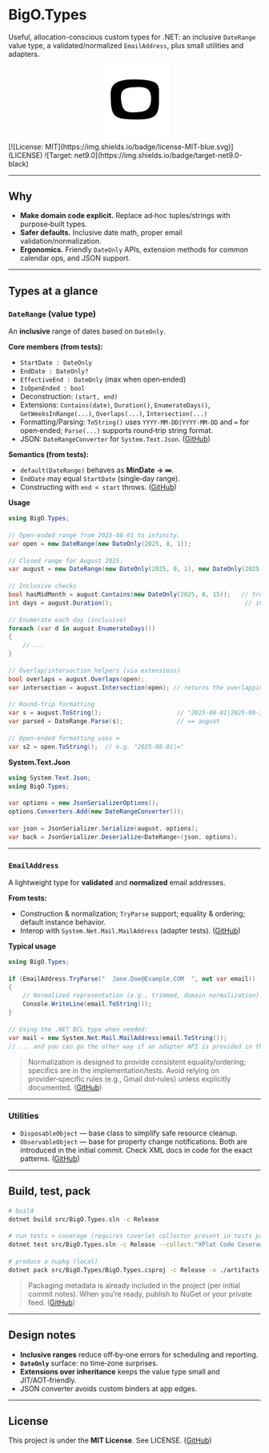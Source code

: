 # BigO.Types

Useful, allocation-conscious custom types for .NET: an inclusive `DateRange` value type, a validated/normalized `EmailAddress`, plus small utilities and adapters.

<p align="center">
  <img src="src/BigO.Types/Resources/bigo.png" alt="BigO logo" width="140"/>
</p>
[![License: MIT](https://img.shields.io/badge/license-MIT-blue.svg)](LICENSE)
![Target: net9.0](https://img.shields.io/badge/target-net9.0-black)

---

## Why

- **Make domain code explicit.** Replace ad‑hoc tuples/strings with purpose‑built types.
- **Safer defaults.** Inclusive date math, proper email validation/normalization.
- **Ergonomics.** Friendly `DateOnly` APIs, extension methods for common calendar ops, and JSON support.

------

## Types at a glance

### `DateRange` (value type)

An **inclusive** range of dates based on `DateOnly`.

**Core members (from tests):**

- `StartDate : DateOnly`
- `EndDate : DateOnly?`
- `EffectiveEnd : DateOnly` (max when open‑ended)
- `IsOpenEnded : bool`
- Deconstruction: `(start, end)`
- Extensions: `Contains(date)`, `Duration()`, `EnumerateDays()`, `GetWeeksInRange(...)`, `Overlaps(...)`, `Intersection(...)`
- Formatting/Parsing: `ToString()` uses `YYYY-MM-DD|YYYY-MM-DD` and `∞` for open‑ended; `Parse(...)` supports round‑trip string format.
- JSON: `DateRangeConverter` for `System.Text.Json`. ([GitHub](https://github.com/omarbesiso/BigO.Types/commit/587ee24fe1702a50f8a780361b9fad04226e497b))

**Semantics (from tests):**

- `default(DateRange)` behaves as **MinDate → ∞**.
- `EndDate` may equal `StartDate` (single‑day range).
- Constructing with `end < start` throws. ([GitHub](https://github.com/omarbesiso/BigO.Types/commit/587ee24fe1702a50f8a780361b9fad04226e497b))

**Usage**

```csharp
using BigO.Types;

// Open-ended range from 2025-08-01 to infinity.
var open = new DateRange(new DateOnly(2025, 8, 1));

// Closed range for August 2025.
var august = new DateRange(new DateOnly(2025, 8, 1), new DateOnly(2025, 8, 31));

// Inclusive checks
bool hasMidMonth = august.Contains(new DateOnly(2025, 8, 15));   // true
int days = august.Duration();                                     // inclusive day count

// Enumerate each day (inclusive)
foreach (var d in august.EnumerateDays())
{
    // ...
}

// Overlap/intersection helpers (via extensions)
bool overlaps = august.Overlaps(open);
var intersection = august.Intersection(open); // returns the overlapping portion

// Round-trip formatting
var s = august.ToString();                     // "2025-08-01|2025-08-31"
var parsed = DateRange.Parse(s);               // == august

// Open-ended formatting uses ∞
var s2 = open.ToString();  // e.g. "2025-08-01|∞"
```

**System.Text.Json**

```csharp
using System.Text.Json;
using BigO.Types;

var options = new JsonSerializerOptions();
options.Converters.Add(new DateRangeConverter());

var json = JsonSerializer.Serialize(august, options);
var back = JsonSerializer.Deserialize<DateRange>(json, options);
```

------

### `EmailAddress`

A lightweight type for **validated** and **normalized** email addresses.

**From tests:**

- Construction & normalization; `TryParse` support; equality & ordering; default instance behavior.
- Interop with `System.Net.Mail.MailAddress` (adapter tests). ([GitHub](https://github.com/omarbesiso/BigO.Types/commit/587ee24fe1702a50f8a780361b9fad04226e497b))

**Typical usage**

```csharp
using BigO.Types;

if (EmailAddress.TryParse("  Jane.Doe@Example.COM  ", out var email))
{
    // Normalized representation (e.g., trimmed, domain normalization).
    Console.WriteLine(email.ToString());
}

// Using the .NET BCL type when needed:
var mail = new System.Net.Mail.MailAddress(email.ToString());
// ... and you can go the other way if an adapter API is provided in the library.
```

> Normalization is designed to provide consistent equality/ordering; specifics are in the implementation/tests. Avoid relying on provider‑specific rules (e.g., Gmail dot‑rules) unless explicitly documented. ([GitHub](https://github.com/omarbesiso/BigO.Types/commit/587ee24fe1702a50f8a780361b9fad04226e497b))

------

### Utilities

- `DisposableObject` — base class to simplify safe resource cleanup.
- `ObservableObject` — base for property change notifications.
   Both are introduced in the initial commit. Check XML docs in code for the exact patterns. ([GitHub](https://github.com/omarbesiso/BigO.Types/commit/587ee24fe1702a50f8a780361b9fad04226e497b))

------

## Build, test, pack

```bash
# build
dotnet build src/BigO.Types.sln -c Release

# run tests + coverage (requires coverlet collector present in tests project)
dotnet test src/BigO.Types.sln -c Release --collect:"XPlat Code Coverage"

# produce a nupkg (local)
dotnet pack src/BigO.Types/BigO.Types.csproj -c Release -o ./artifacts
```

> Packaging metadata is already included in the project (per initial commit notes). When you’re ready, publish to NuGet or your private feed. ([GitHub](https://github.com/omarbesiso/BigO.Types/commit/587ee24fe1702a50f8a780361b9fad04226e497b))

------

## Design notes

- **Inclusive ranges** reduce off‑by‑one errors for scheduling and reporting.
- **`DateOnly`** surface: no time‑zone surprises.
- **Extensions over inheritance** keeps the value type small and JIT/AOT‑friendly.
- JSON converter avoids custom binders at app edges.

------

## License

This project is under the **MIT License**. See LICENSE. ([GitHub](https://github.com/omarbesiso/BigO.Types))